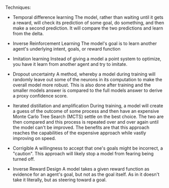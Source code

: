 Techniques:
- Temporal difference learning
    The model, rather than waiting until it gets a reward, will check its prediction of some goal, do something, and then make a second prediction. It will compare the two predictions and learn from the delta.

- Inverse Reinforcement Learning
    The model's goal is to learn another agent's underlying intent, goals, or reward function

- Imitation learning
    Instead of giving a model a point system to optimize, you have it learn from another agent and try to imitate.

- Dropout uncertainty
    A method, whereby a model during training will randomly leave out some of the neurons in its computation to make the overall model more robust. This is also done after training and the smaller models answer is compared to the full models answer to derive a proxy confidence score.

- Iterated distillation and amplification
    During training, a model will create a guess of the outcome of some process and then have an expensive Monte Carlo Tree Search (MCTS) settle on the best choice. The two are then compared and this process is repeated over and over again until the model can't be improved. The benefits are that this approach reaches the capabilities of the expensive approach while vastly improving on speed.
[]()
- Corrigible
    A willingness to accept that one's goals might be incorrect, a "caution". This approach will likely stop a model from fearing being turned off.

- Inverse Reward Design
    A model takes a given reward function as evidence for an agent's goal, but not as the goal itself. As in it doesn't take it literally, but as steering toward a goal.
